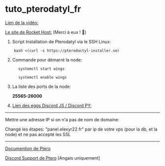 # tuto_pterodatyl_fr

   [Lien de la vidéo:](https://www.youtube.com/watch?v=LGUBT9Ebq-Q)


[Le site de Rocket Host:](https://rocket-host.fr/)     (Merci à eux ! 🥰) 

1) Script Installation de Pterodatyl via le SSH Linux:
```
    bash <(curl -s https://pterodactyl-installer.se)
```

2) Commande pour démarré la node:

```
      systemctl start wings
```
```
      systemctl enable wings
```

3) La liste des ports de la node:
   
   **25565-26000**

5) [Lien des eggs Discord JS / Discord PY:]( https://www.clictune.com/iFSY)

-----------------------------------------------------------------------------------------

Mettre une adresse IP si on n'a pas de nom de domaine:

Changé les étapes: "panel.elexyr22.fr" par ip de votre vps (pour la db, et la node) et ne pas accepté les SSL
     
-----------------------------------------------------------------------------------------

[Documention de Ptero](https://pterodactyl.io/project/introduction.html)

[Discord Support de Ptero](https://discord.com/invite/pterodactyl) [Angais uniquement]
